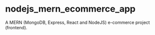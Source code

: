 # nodejs_mern_ecommerce_app
A MERN (MongoDB, Express, React and NodeJS) e-commerce project (frontend).
